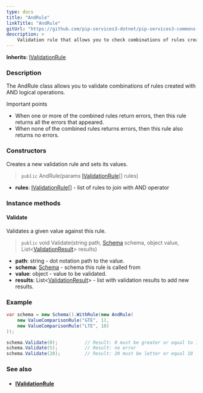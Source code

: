 ```yaml
---
type: docs
title: "AndRule"
linkTitle: "AndRule"
gitUrl: "https://github.com/pip-services3-dotnet/pip-services3-commons-dotnet"
description: >
    Validation rule that allows you to check combinations of rules created with AND logical operations.
---
```


**Inherits**: [IValidationRule](../ivalidation_rule)

### Description

The AndRule class allows you to validate combinations of rules created with AND logical operations.

Important points

-  When one or more of the combined rules return errors, then this rule returns all the errors that appeared.
-  When none of the combined rules returns errors, then this rule also returns no errors.

### Constructors
Creates a new validation rule and sets its values.

> `public` AndRule(params [IValidationRule](../ivalidation_rule)[] rules)

- **rules**: [IValidationRule](../ivalidation_rule)[] - list of rules to join with AND operator

### Instance methods

#### Validate
Validates a given value against this rule.

> `public` void Validate(string path, [Schema](../schema) schema, object value, List<[ValidationResult](../validation_result)> results)

- **path**: string - dot notation path to the value.
- **schema**: [Schema](../schema) - schema this rule is called from
- **value**: object - value to be validated.
- **results**: List<[ValidationResult](../validation_result)> - list with validation results to add new results.

### Example
```cs
var schema = new Schema().WithRule(new AndRule(
    new ValueComparisonRule("GTE", 1),
    new ValueComparisonRule("LTE", 10)
));

schema.Validate(0);          // Result: 0 must be greater or equal to 1
schema.Validate(5);          // Result: no error
schema.Validate(20);         // Result: 20 must be letter or equal 10

```

### See also
- #### [IValidationRule](../ivalidation_rule)
